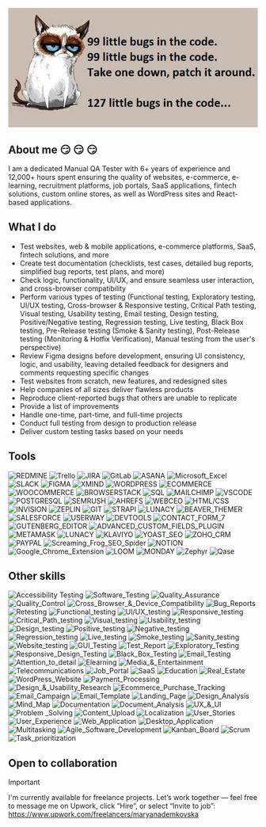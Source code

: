 [![Header](https://raw.githubusercontent.com/mdemkovska/mdemkovska/main/assets/117248395_3423085661081361_1288797937875851550_n.jpg)](https://www.youtube.com/watch?v=1yELlB39TvY)  

## About me  :smirk: :smirk: :smirk: 
I am a dedicated Manual QA Tester with 6+ years of experience and 12,000+ hours spent ensuring the quality of websites, e-commerce, e-learning, recruitment platforms, job portals, SaaS applications, fintech solutions, custom online stores, as well as WordPress sites and React-based applications.  

## What I do
- Test websites, web & mobile applications, e-commerce platforms, SaaS, fintech solutions, and more 
- Create test documentation (checklists, test cases, detailed bug reports, simplified bug reports, test plans, and more)  
- Check logic, functionality, UI/UX, and ensure seamless user interaction, and cross-browser compatibility  
- Perform various types of testing (Functional testing, Exploratory testing, UI/UX testing, Cross-browser & Responsive testing, Critical Path testing, Visual testing, Usability testing, Email testing, Design testing, Positive/Negative testing, Regression testing, Live testing, Black Box testing, Pre-Release testing (Smoke & Sanity testing), Post-Release testing (Monitoring & Hotfix Verification), Manual testing from the user's perspective)  
- Review Figma designs before development, ensuring UI consistency, logic, and usability, leaving detailed feedback for designers and comments requesting specific changes  
- Test websites from scratch, new features, and redesigned sites  
- Help companies of all sizes deliver flawless products  
- Reproduce client-reported bugs that others are unable to replicate  
- Provide a list of improvements  
- Handle one-time, part-time, and full-time projects  
- Conduct full testing from design to production release  
- Deliver custom testing tasks based on your needs

## Tools 
![REDMINE](https://img.shields.io/badge/-REDMINE-84c0d8?style=for-the-badge&logo=redmine&logoColor=757575)
![Trello](https://img.shields.io/badge/-TRELLO-757575?style=for-the-badge&logo=trello&logoColor=84c0d8)
![JIRA](https://img.shields.io/badge/-JIRA-84c0d8?style=for-the-badge&logo=jira&logoColor=757575)
![GitLab](https://img.shields.io/badge/-GITLAB-757575?style=for-the-badge&logo=GitLab&logoColor=84c0d8)
![ASANA](https://img.shields.io/badge/-ASANA-84c0d8?style=for-the-badge&logo=asana&logoColor=757575)
![Microsoft_Excel](https://img.shields.io/badge/-MICROSOFT_EXCEL-757575?style=for-the-badge&logo=microsoft_excel&logoColor=757575)
![SLACK](https://img.shields.io/badge/-SLACK-84c0d8?style=for-the-badge&logo=slack&logoColor=757575)
![FIGMA](https://img.shields.io/badge/-FIGMA-757575?style=for-the-badge&logo=figma&logoColor=84c0d8)
![XMIND](https://img.shields.io/badge/-XMIND-84c0d8?style=for-the-badge&logo=xmind&logoColor=757575)
![WORDPRESS](https://img.shields.io/badge/-WORDPRESS-757575?style=for-the-badge&logo=wordpress&logoColor=84c0d8)
![ECOMMERCE](https://img.shields.io/badge/-ECOMMERCE-84c0d8?style=for-the-badge&logo=ecommerce&logoColor=84c0d8)
![WOOCOMMERCE](https://img.shields.io/badge/-WOOCOMMERCE-757575?style=for-the-badge&logo=woocommerce&logoColor=84c0d8)
![BROWSERSTACK](https://img.shields.io/badge/-BROWSERSTACK-84c0d8?style=for-the-badge&logo=browserstack&logoColor=84c0d8)
![SQL](https://img.shields.io/badge/-SQL-757575?style=for-the-badge&logo=mysql&logoColor=84c0d8)
![MAILCHIMP](https://img.shields.io/badge/-MAILCHIMP-84c0d8?style=for-the-badge&logo=mailchimp&logoColor=757575)
![VSCODE](https://img.shields.io/badge/-VISUAL_STUDIO-757575?style=for-the-badge&logo=visualstudio&logoColor=84c0d8)
![POSTGRESQL](https://img.shields.io/badge/-POSTGRESQL-84c0d8?style=for-the-badge&logo=postgresql&logoColor=757575)
![SEMRUSH](https://img.shields.io/badge/-SEMRUSH-757575?style=for-the-badge&logo=semrush&logoColor=84c0d8)
![AHREFS](https://img.shields.io/badge/-AHREFS-84c0d8?style=for-the-badge&logo=ahrefs&logoColor=757575)
![WEBCEO](https://img.shields.io/badge/-WebCEO-757575?style=for-the-badge&logo=webceo&logoColor=84c0d8)
![HTML/CSS](https://img.shields.io/badge/-HTML/CSS-84c0d8?style=for-the-badge&logo=html/css&logoColor=757575)
![INVISION](https://img.shields.io/badge/-INVISION-757575?style=for-the-badge&logo=invision&logoColor=84c0d8)
![ZEPLIN](https://img.shields.io/badge/-ZEPLIN-84c0d8?style=for-the-badge&logo=zeplin&logoColor=757575)
![GIT](https://img.shields.io/badge/-GIT-757575?style=for-the-badge&logo=git&logoColor=84c0d8)
![STRAPI](https://img.shields.io/badge/-STRAPI-84c0d8?style=for-the-badge&logo=strapi&logoColor=757575)
![LUNACY](https://img.shields.io/badge/-LUNACY-757575?style=for-the-badge&logo=lunacy&logoColor=84c0d8)
![BEAVER_THEMER](https://img.shields.io/badge/-BEAVER_THEMER_LAYOUT-84c0d8?style=for-the-badge&logo=beaver_themer&logoColor=757575)
![SALESFORCE](https://img.shields.io/badge/-SALESFORCE-757575?style=for-the-badge&logo=salesforce&logoColor=84c0d8)
![USERWAY](https://img.shields.io/badge/-USERWAY-84c0d8?style=for-the-badge&logo=userway&logoColor=757575)
![DEVTOOLS](https://img.shields.io/badge/-DEVTOOLS-757575?style=for-the-badge&logo=devtools&logoColor=84c0d8)
![CONTACT_FORM_7](https://img.shields.io/badge/-CONTACT_FORM_7-84c0d8?style=for-the-badge&logo=contact_form_7&logoColor=84c0d8)
![GUTENBERG_EDITOR](https://img.shields.io/badge/-GUTENBERG_EDITOR-757575?style=for-the-badge&logo=gutenberg_editor&logoColor=757575)
![ADVANCED_CUSTOM_FIELDS_PLUGIN](https://img.shields.io/badge/-ADVANCED_CUSTOM_FIELDS_PLUGIN-84c0d8?style=for-the-badge&logo=advanced_custom_fields_plugin&logoColor=757575)
![METAMASK](https://img.shields.io/badge/-METAMASK-757575?style=for-the-badge&logo=metamask&logoColor=757575)
![LUNACY](https://img.shields.io/badge/-LUNACY-84c0d8?style=for-the-badge&logo=lunacy&logoColor=757575)
![KLAVIYO](https://img.shields.io/badge/-KLAVIYO-757575?style=for-the-badge&logo=klaviyo&logoColor=757575)
![YOAST_SEO](https://img.shields.io/badge/-YOAST_SEO-84c0d8?style=for-the-badge&logo=yoast-seo&logoColor=757575)
![ZOHO_CRM](https://img.shields.io/badge/-ZOHO_CRM-757575?style=for-the-badge&logo=zoho_crm&logoColor=757575)
![PAYPAL](https://img.shields.io/badge/-PAYPAL-84c0d8?style=for-the-badge&logo=paypal&logoColor=757575)
![Screaming_Frog_SEO_Spider](https://img.shields.io/badge/-Screaming_Frog_SEO_Spider-757575?style=for-the-badge&logo=screaming_frog_seo_spider&logoColor=757575)
![NOTION](https://img.shields.io/badge/-NOTION-84c0d8?style=for-the-badge&logo=notion&logoColor=757575)
![Google_Chrome_Extension](https://img.shields.io/badge/-Google_Chrome_Extension-757575?style=for-the-badge&logo=google_chrome_extension&logoColor=757575)
![LOOM](https://img.shields.io/badge/-LOOM-84c0d8?style=for-the-badge&logo=loom&logoColor=757575)
![MONDAY](https://img.shields.io/badge/-MONDAY-757575?style=for-the-badge&logo=monday&logoColor=757575)
![Zephyr](https://img.shields.io/badge/-Zephyr-84c0d8?style=for-the-badge&logo=Zephyr&logoColor=757575)
![Qase](https://img.shields.io/badge/-Qase-84c0d8?style=for-the-badge&logo=Qase&logoColor=757575)

## Other skills
![Accessibility Testing](https://img.shields.io/badge/-Accessibility_Testing-84c0d8?style=for-the-badge&logo=Accessibility_Testings&logoColor=757575)
![Software_Testing](https://img.shields.io/badge/-Software_Testing-84c0d8?style=for-the-badge&logo=Software_Testing&logoColor=757575)
![Quality_Assurance](https://img.shields.io/badge/-Quality_Assurance-84c0d8?style=for-the-badge&logo=Quality_Assurance&logoColor=757575)
![Quality_Control](https://img.shields.io/badge/-Quality_Control-84c0d8?style=for-the-badge&logo=Quality_Control&logoColor=757575)
![Cross_Browser_&_Device_Compatibility](https://img.shields.io/badge/-Cross_Browser_&_Device_Compatibility-84c0d8?style=for-the-badge&logo=Cross_Browser_&_Device_Compatibility&logoColor=757575)
![Bug_Reports](https://img.shields.io/badge/-Bug_Reports-84c0d8?style=for-the-badge&logo=Bug_Reportsg&logoColor=757575)
![Retesting](https://img.shields.io/badge/-Retesting-84c0d8?style=for-the-badge&logo=Retesting&logoColor=757575)
![Functional_testing](https://img.shields.io/badge/-Functional_testing-84c0d8?style=for-the-badge&logo=Functional_testing&logoColor=757575)
![UI/UX_testing](https://img.shields.io/badge/-UI/UX_testing-84c0d8?style=for-the-badge&logo=UI/UX_testing&logoColor=757575)
![Responsive_testing](https://img.shields.io/badge/-Responsive_testing-84c0d8?style=for-the-badge&logo=Responsive_testing&logoColor=757575)
![Critical_Path_testing](https://img.shields.io/badge/-Critical_Path_testing-84c0d8?style=for-the-badge&logo=Critical_Path_testing&logoColor=757575)
![Visual_testing](https://img.shields.io/badge/-Visual_testing-84c0d8?style=for-the-badge&logo=Visual_testing&logoColor=757575)
![Usability_testing](https://img.shields.io/badge/-Usability_testing-84c0d8?style=for-the-badge&logo=Usability_testing&logoColor=757575)
![Design_testing](https://img.shields.io/badge/-Design_testing-84c0d8?style=for-the-badge&logo=Design_testing&logoColor=757575)
![Positive_testing](https://img.shields.io/badge/-Positive_testing-84c0d8?style=for-the-badge&logo=Positive_testing&logoColor=757575)
![Negative_testing](https://img.shields.io/badge/-Negative_testing-84c0d8?style=for-the-badge&logo=Negative_testing&logoColor=757575)
![Regression_testing](https://img.shields.io/badge/-Regression_testing-84c0d8?style=for-the-badge&logo=Regression_testing&logoColor=757575)
![Live_testing](https://img.shields.io/badge/-Live_testing-84c0d8?style=for-the-badge&logo=Live_testing&logoColor=757575)
![Smoke_testing](https://img.shields.io/badge/-Smoke_testing-84c0d8?style=for-the-badge&logo=Smoke_testing&logoColor=757575)
![Sanity_testing](https://img.shields.io/badge/-Sanity_testing-84c0d8?style=for-the-badge&logo=Sanity_testing&logoColor=757575)
![Website_testing](https://img.shields.io/badge/-Website_testing-84c0d8?style=for-the-badge&logo=Website_testing&logoColor=757575)
![GUI_Testing](https://img.shields.io/badge/-GUI_Testing-84c0d8?style=for-the-badge&logo=GUI_Testing&logoColor=757575)
![Test_Report](https://img.shields.io/badge/-Test_Report-84c0d8?style=for-the-badge&logo=Test_Report&logoColor=757575)
![Exploratory_Testing](https://img.shields.io/badge/-Exploratory_Testing-84c0d8?style=for-the-badge&logo=Exploratory_Testing&logoColor=757575)
![Responsive_Design_Testing](https://img.shields.io/badge/-Responsive_Design_Testing-84c0d8?style=for-the-badge&logo=Responsive_Design_Testing&logoColor=757575)
![Black_Box_Testing](https://img.shields.io/badge/-Black_Box_Testing-84c0d8?style=for-the-badge&logo=Black_Box_Testing&logoColor=757575)
![Email_Testing](https://img.shields.io/badge/-Email_Testing-84c0d8?style=for-the-badge&logo=Email_Testing&logoColor=757575)
![Attention_to_detail](https://img.shields.io/badge/-attention_to_detail-84c0d8?style=for-the-badge&logo=attention_to_details&logoColor=757575)
![Elearning](https://img.shields.io/badge/-Elearning-84c0d8?style=for-the-badge&logo=Elearning&logoColor=757575)
![Media_&_Entertainment](https://img.shields.io/badge/-Media_&_Entertainment-84c0d8?style=for-the-badge&logo=Media_&_Entertainment&logoColor=757575)
![Telecommunications](https://img.shields.io/badge/-Telecommunications-84c0d8?style=for-the-badge&logo=Telecommunications&logoColor=757575)
![Job_Portal](https://img.shields.io/badge/-Job_Portal-84c0d8?style=for-the-badge&logo=Job_Portal&logoColor=757575)
![SaaS](https://img.shields.io/badge/-SaaS-84c0d8?style=for-the-badge&logo=SaaS&logoColor=757575)
![Education](https://img.shields.io/badge/-Education-84c0d8?style=for-the-badge&logo=Education&logoColor=757575)
![Real_Estate](https://img.shields.io/badge/-Real_Estate-84c0d8?style=for-the-badge&logo=Real_Estate&logoColor=757575)
![WordPress_Website](https://img.shields.io/badge/-WordPress_Website-84c0d8?style=for-the-badge&logo=&WordPress_Website&logoColor=757575)
![Payment_Processing](https://img.shields.io/badge/-Payment_Processing-84c0d8?style=for-the-badge&logo=Payment_Processing&logoColor=757575)
![Design_&_Usability_Research](https://img.shields.io/badge/-Design_&_Usability_Research-84c0d8?style=for-the-badge&logo=Design_&_Usability_Research&logoColor=757575)
![Ecommerce_Purchase_Tracking](https://img.shields.io/badge/-Ecommerce_Purchase_Tracking-84c0d8?style=for-the-badge&logo=Ecommerce_Purchase_Tracking&logoColor=757575)
![Email_Campaign](https://img.shields.io/badge/-Email_Campaign-84c0d8?style=for-the-badge&logo=Email_Campaign&logoColor=757575)
![Email_Template](https://img.shields.io/badge/-Email_Template-84c0d8?style=for-the-badge&logo=Email_Template&logoColor=757575)
![Landing_Page](https://img.shields.io/badge/-Landing_Page-84c0d8?style=for-the-badge&logo=Landing_Page&logoColor=757575)
![Design_Analysis](https://img.shields.io/badge/-Design_Analysis-84c0d8?style=for-the-badge&logo=Design_Analysis&logoColor=757575)
![Mind_Map](https://img.shields.io/badge/-Mind_Map-84c0d8?style=for-the-badge&logo=Mind_Map&logoColor=757575)
![Documentation](https://img.shields.io/badge/-Documentation-84c0d8?style=for-the-badge&logo=Documentation&logoColor=757575)
![Document_Analysis](https://img.shields.io/badge/-Document_Analysis-84c0d8?style=for-the-badge&logo=Document_Analysis&logoColor=757575)
![UX_&_UI](https://img.shields.io/badge/-UX_&_UI-84c0d8?style=for-the-badge&logo=UX_&_UI&logoColor=757575)
![Problem _Solving](https://img.shields.io/badge/-Problem_Solving-84c0d8?style=for-the-badge&logo=Problem_Solving&logoColor=757575)
![Content_Upload](https://img.shields.io/badge/-Content_Upload-84c0d8?style=for-the-badge&logo=Content_Upload&logoColor=757575)
![Localization](https://img.shields.io/badge/-Localization-84c0d8?style=for-the-badge&logo=Localization&logoColor=757575)
![User_Stories](https://img.shields.io/badge/-User_Stories-84c0d8?style=for-the-badge&logo=User_Stories&logoColor=757575)
![User_Experience](https://img.shields.io/badge/-User_Experience-84c0d8?style=for-the-badge&logo=User_Experience&logoColor=757575)
![Web_Application](https://img.shields.io/badge/-Web_Application-84c0d8?style=for-the-badge&logo=Web_Application&logoColor=757575)
![Desktop_Application](https://img.shields.io/badge/-Desktop_Application-84c0d8?style=for-the-badge&logo=Desktop_Application&logoColor=757575)
![Multitasking](https://img.shields.io/badge/-Multitasking-84c0d8?style=for-the-badge&logo=Multitasking&logoColor=757575)
![Agile_Software_Development](https://img.shields.io/badge/-Agile_Software_Development-84c0d8?style=for-the-badge&logo=Agile_Software_Development&logoColor=757575)
![Kanban_Board](https://img.shields.io/badge/-Kanban_Board-84c0d8?style=for-the-badge&logo=Kanban_Board&logoColor=757575)
![Scrum](https://img.shields.io/badge/-Scrum-84c0d8?style=for-the-badge&logo=Scrum&logoColor=757575)
![Task_prioritization](https://img.shields.io/badge/-Task_prioritization-84c0d8?style=for-the-badge&logo=Task_prioritization&logoColor=757575)

## Open to collaboration
> [!IMPORTANT]
> I'm currently available for freelance projects. Let’s work together — feel free to message me on Upwork, click “Hire”, or select “Invite to job”: https://www.upwork.com/freelancers/maryanademkovska
